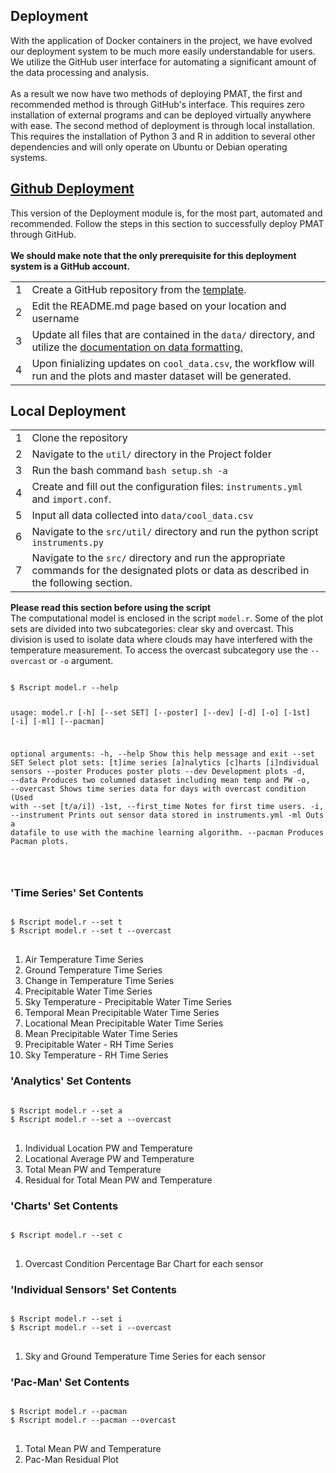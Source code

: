<a id="top"></a>

<div id="deploy-docs">
    <div class="collapsible">
        <div class="collapsible-header">
            <h2>Deployment</h2>
        </div>
        <div class="panel">
            With the application of Docker containers in the project, we have evolved our deployment system to be much more easily understandable for users. We utilize the GitHub user interface for automating a significant amount of the data processing and analysis. 
<br><br>
As a result we now have two methods of deploying PMAT, the first and recommended method is through GitHub's interface. This requires zero installation of external programs and can be deployed virtually anywhere with ease. The second method of deployment is through local installation. This requires the installation of Python 3 and R in addition to several other dependencies and will only operate on Ubuntu or Debian operating systems. 
        </div>
    </div>
</div>
<div id="github">
    <div class="collapsible">
        <a href="#github">
            <div class="collapsible-header">
                <h2><i class="devicon-github-original colored"></i>Github Deployment</h2>
            </div>
        </a>
        <div class="panel">
            This version of the Deployment module is, for the most part, automated and recommended. Follow the steps in this section to successfully deploy PMAT through GitHub. 
<br><br>
<b>We should make note that the only prerequisite for this deployment system is a GitHub account. </b>
<table class="gh-deploy">
<tbody>
<tr style="border: 0px;">
	<td><span class="numbered">1</span></td>
	<td>Create a GitHub repository from the <a href="https://github.com/PharaohCola13/pmat-template">template</a>.</td>
</tr>
<tr>
	<td><span class="numbered">2</span></td>
	<td>Edit the README.md page based on your location and username</td>
</tr>
<tr>
	<td><span class="numbered">3</span></td>
	<td>Update all files that are contained in the <code>data/</code> directory, and utilize the <a href="https://physicsgoddess1972.github.io/Precipitable-Water-Model/index.html#data-format">documentation on data formatting.</a></td>
</tr>
<tr>
	<td><span class="numbered">4</span></td>
	<td>Upon finializing updates on <code>cool_data.csv</code>, the workflow will run and the plots and master dataset will be generated.</td>
</tr>
</tbody>
</table>
        </div>
    </div>
</div>
<div id="linux">
    <div class="collapsible">
        <div class="collapsible-header">
            <h2><i class="devicon-ubuntu-plain colored"></i>Local Deployment</h2>
        </div>
        <div class="panel">
<table class="local-deploy">
<tbody>
<tr style="border: 0px;">
	<td><span class="numbered">1</span></td>
	<td>Clone the repository</td>
</tr>
<tr>
	<td><span class="numbered">2</span></td>
	<td>Navigate to the <code>util/</code> directory in the Project folder</td>
</tr>
<tr>
	<td><span class="numbered">3</span></td>
	<td>Run the bash command <code>bash setup.sh -a</code></td>
</tr>
<tr>
	<td><span class="numbered">4</span></td>
	<td>Create and fill out the configuration files: <code>instruments.yml</code> and <code>import.conf</code>.</td>
</tr>
<tr>
    <td><span class="numbered">5</span></td>
    <td>Input all data collected into <code>data/cool_data.csv</code></td>
</tr>
<tr>
    <td><span class="numbered">6</span></td>
    <td>Navigate to the <code>src/util/</code> directory and run the python script <code>instruments.py</code></td>
</tr>
<tr>
    <td><span class="numbered">7</span></td>
    <td>Navigate to the <code>src/</code> directory and run the appropriate commands for the designated plots or data as described in the following section.</td>
</tr>
</tbody>
</table>
<b>Please read this section before using the script</b>
<br />
The computational model is enclosed in the script <code>model.r</code>.
Some of the plot sets are divided into two subcategories: clear sky and overcast.
This division is used to isolate data where clouds may have interfered with the temperature
measurement. To access the overcast subcategory use the <code>--overcast</code> or <code>-o</code>
argument.
<pre lang="bash">
<code>
<inp>$</inp> Rscript model.r --help

usage: model.r [-h] [--set SET] [--poster] [--dev] [-d] [-o] [-1st] [-i] [-ml]
               [--pacman]

optional arguments:
  -h, --help          Show this help message and exit
  --set SET           Select plot sets:
                          [t]ime series
                          [a]nalytics
                          [c]harts
                          [i]ndividual sensors
  --poster            Produces poster plots
  --dev               Development plots
  -d, --data          Produces two columned dataset including mean temp and PW
  -o, --overcast      Shows time series data for days with overcast condition
	                  (Used with --set [t/a/i])
  -1st, --first_time  Notes for first time users.
  -i, --instrument    Prints out sensor data stored in instruments.yml
  -ml                 Outs a datafile to use with the machine learning algorithm.
  --pacman            Produces Pacman plots.

</code>
</pre>

<div class="collapsible_1">
<div class="panel">
<h3> 'Time Series' Set Contents </h3>
<pre lang="bash">
<code>
<inp>$</inp> Rscript model.r --set t
<inp>$</inp> Rscript model.r --set t --overcast
</code>
</pre>
<ol>
	<li> Air Temperature Time Series </li>
	<li> Ground Temperature Time Series </li>
	<li> Change in Temperature Time Series </li>
  <li> Precipitable Water Time Series </li>
  <li> Sky Temperature - Precipitable Water Time Series </li>
  <li> Temporal Mean Precipitable Water Time Series </li>
  <li> Locational Mean Precipitable Water Time Series </li>
  <li> Mean Precipitable Water Time Series </li>
	<li> Precipitable Water  - RH Time Series</li>
	<li> Sky Temperature - RH Time Series </li>
</ol>
</div></div>

<div class="collapsible_1">
<div class="panel">
<h3> 'Analytics' Set Contents </h3>
<pre lang="bash">
<code>
<inp>$</inp> Rscript model.r --set a
<inp>$</inp> Rscript model.r --set a --overcast
</code>
</pre>

<ol>
	<li> Individual Location PW and Temperature </li>
	<li> Locational Average PW and Temperature </li>
	<li> Total Mean PW and Temperature </li>
	<li> Residual for Total Mean PW and Temperature</li>
</ol>
</div></div>

<div class="collapsible_1">
<div class="panel">
<h3> 'Charts' Set Contents </h3>

<pre lang="bash">
<code>
<inp>$</inp> Rscript model.r --set c
</code>
</pre>

<ol>
	<li> Overcast Condition Percentage Bar Chart for each sensor</li>
</ol>
</div></div>

<div class="collapsible_1">
<div class="panel">
<h3> 'Individual Sensors' Set Contents </h3>

<pre lang="bash">
<code>
<inp>$</inp> Rscript model.r --set i
<inp>$</inp> Rscript model.r --set i --overcast
</code>
</pre>

<ol>
	<li> Sky and Ground Temperature Time Series for each sensor</li>
</ol>
</div></div>

<div class="collapsible_1">
<div class="panel">
<h3> 'Pac-Man' Set Contents </h3>

<pre lang="bash">
<code>
<inp>$</inp> Rscript model.r --pacman
<inp>$</inp> Rscript model.r --pacman --overcast
</code>
</pre>

<ol>
	<li>Total Mean PW and Temperature</li>
	<li>Pac-Man Residual Plot</li>
</ol>
</div></div>

</div></div></div></div>
        </div>
    </div>
